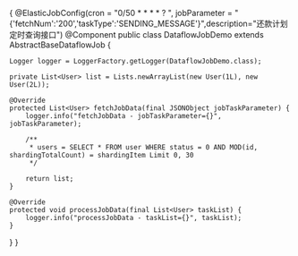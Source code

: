 {
@ElasticJobConfig(cron = "0/50 * * * * ? ", jobParameter = "{'fetchNum':'200','taskType':'SENDING_MESSAGE'}",description="还款计划定时查询接口")
@Component
public class DataflowJobDemo extends AbstractBaseDataflowJob<User> {

	Logger logger = LoggerFactory.getLogger(DataflowJobDemo.class);

	private List<User> list = Lists.newArrayList(new User(1L), new User(2L));

	@Override
	protected List<User> fetchJobData(final JSONObject jobTaskParameter) {
		logger.info("fetchJobData - jobTaskParameter={}", jobTaskParameter);

		/**
		 * users = SELECT * FROM user WHERE status = 0 AND MOD(id, shardingTotalCount) = shardingItem Limit 0, 30
		 */

		return list;
	}

	@Override
	protected void processJobData(final List<User> taskList) {
		logger.info("processJobData - taskList={}", taskList);
	}
}
}